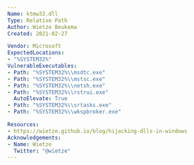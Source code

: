 ```yaml
---
Name: ktmw32.dll
Type: Relative Path
Author: Wietze Beukema
Created: 2021-02-27

Vendor: Microsoft
ExpectedLocations:
- "%SYSTEM32%"
VulnerableExecutables:
- Path: "%SYSTEM32%\\msdtc.exe"
- Path: "%SYSTEM32%\\mstsc.exe"
- Path: "%SYSTEM32%\\netsh.exe"
- Path: "%SYSTEM32%\\rstrui.exe"
  AutoElevate: True
- Path: "%SYSTEM32%\\srtasks.exe"
- Path: "%SYSTEM32%\\wkspbroker.exe"

Resources:
- https://wietze.github.io/blog/hijacking-dlls-in-windows
Acknowledgements:
- Name: Wietze
  Twitter: "@wietze"
---
```


